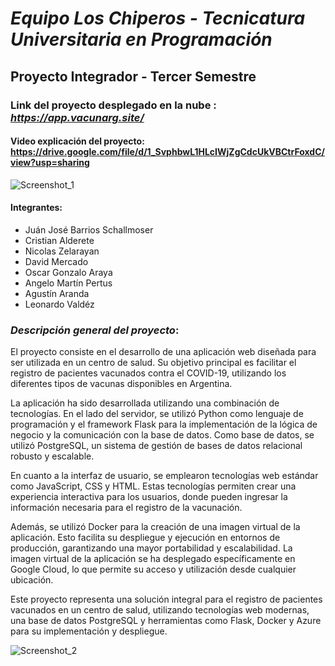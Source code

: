 # *Equipo Los Chiperos - Tecnicatura Universitaria en Programación*
## Proyecto Integrador - Tercer Semestre  

### Link del proyecto desplegado en la nube : *https://app.vacunarg.site/*

#### Video explicación del proyecto: https://drive.google.com/file/d/1_SvphbwL1HLcIWjZgCdcUkVBCtrFoxdC/view?usp=sharing

![Screenshot_1](https://www.digitalbizmagazine.com/wp-content/uploads/2022/01/DB47_Mitek.jpg)


#### **Integrantes**:

- Juán José Barrios Schallmoser
- Cristian Alderete
- Nicolas Zelarayan
- David Mercado
- Oscar Gonzalo Araya
- Angelo Martín Pertus
- Agustín Aranda
- Leonardo Valdéz


###                       *Descripción general del proyecto*:

El proyecto consiste en el desarrollo de una aplicación web diseñada para ser utilizada en un centro de salud. Su objetivo principal es facilitar el registro de pacientes vacunados contra el COVID-19, utilizando los diferentes tipos de vacunas disponibles en Argentina.

La aplicación ha sido desarrollada utilizando una combinación de tecnologías. En el lado del servidor, se utilizó Python como lenguaje de programación y el framework Flask para la implementación de la lógica de negocio y la comunicación con la base de datos. Como base de datos, se utilizó PostgreSQL, un sistema de gestión de bases de datos relacional robusto y escalable.

En cuanto a la interfaz de usuario, se emplearon tecnologías web estándar como JavaScript, CSS y HTML. Estas tecnologías permiten crear una experiencia interactiva para los usuarios, donde pueden ingresar la información necesaria para el registro de la vacunación.

Además, se utilizó Docker para la creación de una imagen virtual de la aplicación. Esto facilita su despliegue y ejecución en entornos de producción, garantizando una mayor portabilidad y escalabilidad. La imagen virtual de la aplicación se ha desplegado específicamente en Google Cloud, lo que permite su acceso y utilización desde cualquier ubicación.

Este proyecto representa una solución integral para el registro de pacientes vacunados en un centro de salud, utilizando tecnologías web modernas, una base de datos PostgreSQL y herramientas como Flask, Docker y Azure para su implementación y despliegue.

![Screenshot_2](https://media.ambito.com/p/a747977879f6f1b4b82065603f87fb57/adjuntos/239/imagenes/040/401/0040401067/1200x675/smart/covid-argjpg.jpg)